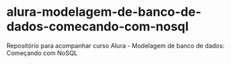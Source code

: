 # alura-modelagem-de-banco-de-dados-comecando-com-nosql
Repositório para acompanhar curso Alura - Modelagem de banco de dados: Começando com NoSQL
